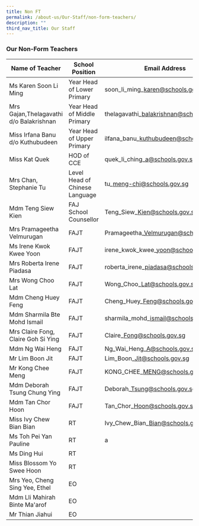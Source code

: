 ```yaml
---
title: Non FT
permalink: /about-us/Our-Staff/non-form-teachers/
description: ""
third_nav_title: Our Staff
---
```

### **Our Non-Form Teachers**

| Name of Teacher | School Position | Email Address |
| -------- | -------- | -------- |
| Ms Karen Soon Li Ming | Year Head of Lower Primary| soon\_li\_ming\_karen@schools.gov.sg | 
|Mrs Gajan,Thelagavathi d/o Balakrishnan| Year Head of Middle Primary | thelagavathi\_balakrishnan@schools.gov.sg |
|Miss Irfana Banu d/o Kuthubudeen | Year Head of Upper Primary | ilfana\_banu\_kuthubudeen@schools.gov.sg
|Miss Kat Quek| HOD of CCE | quek\_li\_ching\_a@schools.gov.sg |
| Mrs Chan, Stephanie Tu | Level Head of Chinese Language | tu\_meng-chi@schools.gov.sg | 
| Mdm Teng Siew Kien | FAJ School Counsellor | Teng\_Siew\_Kien@schools.gov.sg | 
|Mrs Pramageetha Velmurugan| FAJT | Pramageetha\_Velmurugan@schools.gov.sg | 
| Ms Irene Kwok Kwee Yoon | FAJT | irene\_kwok\_kwee\_yoon@schools.gov.sg | 
| Mrs Roberta Irene Piadasa | FAJT | roberta\_irene\_piadasa@schools.gov.sg | 
| Mrs Wong Choo Lat | FAJT | Wong\_Choo\_Lat@schools.gov.sg |
| Mdm Cheng Huey Feng | FAJT | Cheng\_Huey\_Feng@schools.gov.sg |
| Mdm Sharmila Bte Mohd Ismail | FAJT | sharmila\_mohd\_ismail@schools.gov.sg | 
| Mrs Claire Fong, Claire Goh Si Ying | FAJT |Claire\_Fong@schools.gov.sg |
| Mdm Ng Wai Heng | FAJT | Ng\_Wai\_Heng\_A@schools.gov.sg | 
| Mr Lim Boon Jit | FAJT | Lim\_Boon\_Jit@schools.gov.sg |
| Mr Kong Chee Meng | FAJT | KONG\_CHEE\_MENG@schools.gov.sg | 
| Mdm Deborah Tsung Chung Ying | FAJT | Deborah\_Tsung@schools.gov.sg | 
| Mdm Tan Chor Hoon | FAJT | Tan\_Chor\_Hoon@schools.gov.sg | 
|Miss Ivy Chew Bian Bian | RT | Ivy\_Chew\_Bian\_Bian@schools.gov.sg |
| Ms Toh Pei Yan Pauline | RT | a
| Ms Ding Hui | RT | 
|Miss Blossom Yo Swee Hoon| RT
| Mrs Yeo, Cheng Sing Yee, Ethel | EO
| Mdm Lli Mahirah Binte Ma'arof |  EO
| Mr Thian Jiahui | EO
